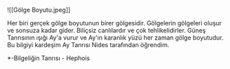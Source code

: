 ![[Gölge Boyutu.jpeg]]


Her biri gerçek gölge boyutunun birer gölgesidir. Gölgelerin gölgeleri oluşur ve sonsuza kadar gider. Biliçsiz canlılardır ve çok tehlikelidirler. Güneş Tanrısının ışığı Ay'a vurur ve Ay'ın karanlık yüzü her zaman gölge boyutudur. Bu bilgiyi kardeşim Ay Tanrısı Nides tarafından öğrendim.

*-Bilgeliğin Tanrısı - Hephois

